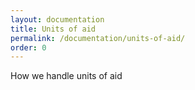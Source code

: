 ```yaml
---
layout: documentation
title: Units of aid
permalink: /documentation/units-of-aid/
order: 0
---
```


How we handle units of aid